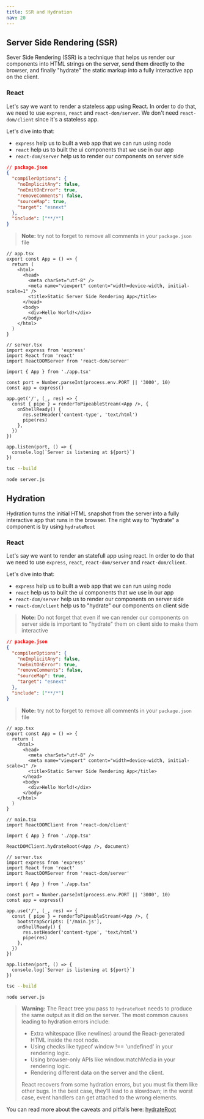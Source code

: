 ```yaml
---
title: SSR and Hydration
nav: 20
---
```


## Server Side Rendering (SSR)

Sever Side Rendering (SSR) is a technique that helps us render our components into
HTML strings on the server, send them directly to the browser, and finally "hydrate" the
static markup into a fully interactive app on the client.

### React

Let's say we want to render a stateless app using React. In order to do that, we need
to use `express`, `react` and `react-dom/server`. We don't need `react-dom/client`
since it's a stateless app.

Let's dive into that:

- `express` help us to built a web app that we can run using node
- `react` help us to built the ui components that we use in our app
- `react-dom/server` help us to render our components on server side

```json
// package.json
{
  "compilerOptions": {
    "noImplicitAny": false,
    "noEmitOnError": true,
    "removeComments": false,
    "sourceMap": true,
    "target": "esnext"
  },
  "include": ["**/*"]
}
```

> **Note:** try not to forget to remove all comments in your `package.json` file

```tsx
// app.tsx
export const App = () => {
  return (
    <html>
      <head>
        <meta charSet="utf-8" />
        <meta name="viewport" content="width=device-width, initial-scale=1" />
        <title>Static Server Side Rendering App</title>
      </head>
      <body>
        <div>Hello World!</div>
      </body>
    </html>
  )
}
```

```tsx
// server.tsx
import express from 'express'
import React from 'react'
import ReactDOMServer from 'react-dom/server'

import { App } from './app.tsx'

const port = Number.parseInt(process.env.PORT || '3000', 10)
const app = express()

app.get('/', (_, res) => {
  const { pipe } = renderToPipeableStream(<App />, {
    onShellReady() {
      res.setHeader('content-type', 'text/html')
      pipe(res)
    },
  })
})

app.listen(port, () => {
  console.log(`Server is listening at ${port}`)
})
```

```sh
tsc --build
```

```sh
node server.js
```

## Hydration

Hydration turns the initial HTML snapshot from the server into a fully interactive app
that runs in the browser. The right way to "hydrate" a component is by using `hydrateRoot`

### React

Let's say we want to render an statefull app using react. In order to do that we need to
use `express`, `react`, `react-dom/server` and `react-dom/client`.

Let's dive into that:

- `express` help us to built a web app that we can run using node
- `react` help us to built the ui components that we use in our app
- `react-dom/server` help us to render our components on server side
- `react-dom/client` help us to "hydrate" our components on client side

> **Note:** Do not forget that even if we can render our components on server side is
> important to "hydrate" them on client side to make them interactive

```json
// package.json
{
  "compilerOptions": {
    "noImplicitAny": false,
    "noEmitOnError": true,
    "removeComments": false,
    "sourceMap": true,
    "target": "esnext"
  },
  "include": ["**/*"]
}
```

> **Note:** try not to forget to remove all comments in your `package.json` file

```tsx
// app.tsx
export const App = () => {
  return (
    <html>
      <head>
        <meta charSet="utf-8" />
        <meta name="viewport" content="width=device-width, initial-scale=1" />
        <title>Static Server Side Rendering App</title>
      </head>
      <body>
        <div>Hello World!</div>
      </body>
    </html>
  )
}
```

```tsx
// main.tsx
import ReactDOMClient from 'react-dom/client'

import { App } from './app.tsx'

ReactDOMClient.hydrateRoot(<App />, document)
```

```tsx
// server.tsx
import express from 'express'
import React from 'react'
import ReactDOMServer from 'react-dom/server'

import { App } from './app.tsx'

const port = Number.parseInt(process.env.PORT || '3000', 10)
const app = express()

app.use('/', (_, res) => {
  const { pipe } = renderToPipeableStream(<App />, {
    bootstrapScripts: ['/main.js'],
    onShellReady() {
      res.setHeader('content-type', 'text/html')
      pipe(res)
    },
  })
})

app.listen(port, () => {
  console.log(`Server is listening at ${port}`)
})
```

```sh
tsc --build
```

```sh
node server.js
```

> **Warning:** The React tree you pass to `hydrateRoot` needs to produce the same output as it did on the server.
> The most common causes leading to hydration errors include:
>
> - Extra whitespace (like newlines) around the React-generated HTML inside the root node.
> - Using checks like typeof window !== 'undefined' in your rendering logic.
> - Using browser-only APIs like window.matchMedia in your rendering logic.
> - Rendering different data on the server and the client.
>
> React recovers from some hydration errors, but you must fix them like other bugs. In the best case, they’ll lead to a slowdown; in the worst case, event handlers can get attached to the wrong elements.

You can read more about the caveats and pitfalls here: [hydrateRoot](https://react.dev/reference/react-dom/client/hydrateRoot)
